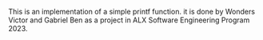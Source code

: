 This is an implementation of a simple printf function. it is done by Wonders Victor and Gabriel Ben as a project in ALX Software Engineering Program 2023.
